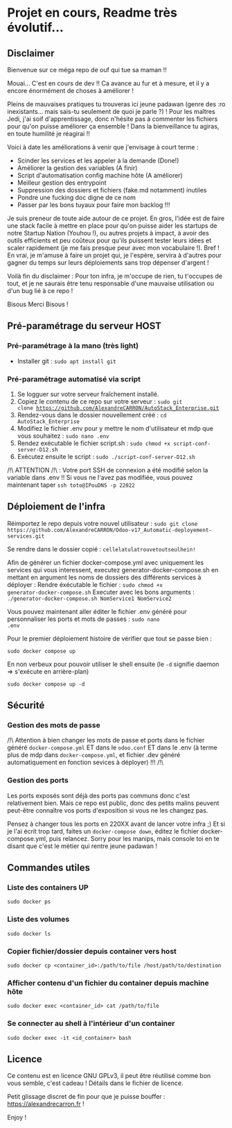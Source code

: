 # Projet en cours, Readme très évolutif...

## Disclaimer

Bienvenue sur ce méga repo de ouf qui tue sa maman !!

Mouai... C'est en cours de dev !! Ca avance au fur et à mesure, et il y a encore énormément de choses à améliorer !

Pleins de mauvaises pratiques tu trouveras ici jeune padawan (genre des :ro inexistants... mais sais-tu seulement de quoi je parle ?) ! Pour les maîtres Jedi, j'ai soif d'apprentissage, donc n'hésite pas à commenter les fichiers pour qu'on puisse améliorer ça ensemble ! Dans la bienveillance tu agiras, en toute humilité je réagirai !!

Voici à date les améliorations à venir que j'envisage à court terme : 
- Scinder les services et les appeler à la demande (Done!)
- Améliorer la gestion des variables (A finir)
- Script d'automatisation config machine hôte (A améliorer)
- Meilleur gestion des entrypoint
- Suppression des dossiers et fichiers (fake.md notamment) inutiles
- Pondre une fucking doc digne de ce nom
- Passer par les bons tuyaux pour faire mon backlog !!!

Je suis preneur de toute aide autour de ce projet. En gros, l'idée est de faire une stack facile à mettre en place pour qu'on puisse aider les startups de notre Startup Nation (Youhou !), ou autres projets à impact, à avoir des outils efficients et peu coûteux pour qu'ils puissent tester leurs idées et scaler rapidement (je me fais presque peur avec mon vocabulaire !). Bref ! En vrai, je m'amuse à faire un projet qui, je l'espère, servira à d'autres pour gagner du temps sur leurs déploiements sans trop dépenser d'argent !

Voilà fin du disclaimer : Pour ton infra, je m'occupe de rien, tu t'occupes de tout, et je ne saurais être tenu responsable d'une mauvaise utilisation ou d'un bug lié à ce repo !

Bisous Merci Bisous !

## Pré-paramétrage du serveur HOST

### Pré-paramétrage à la mano (très light)

- Installer git : `sudo apt install git`

### Pré-paramétrage automatisé via script

1. Se logguer sur votre serveur fraîchement installé.
2. Copiez le contenu de ce repo sur votre serveur : <code>sudo git clone https://github.com/AlexandreCARRON/AutoStack_Enterprise.git</code>
3. Rendez-vous dans le dossier nouvellement créé : <code>cd AutoStack_Enterprise</code>
4. Modifiez le fichier .env pour y mettre le nom d'utilisateur et mdp que vous souhaitez : <code>sudo nano .env</code>
5. Rendez exécutable le fichier script.sh : `sudo chmod +x script-conf-server-D12.sh`
6. Exécutez ensuite le script : `sudo ./script-conf-server-D12.sh`

  /!\ ATTENTION /!\ : Votre port SSH de connexion a été modifié selon la variable dans .env !! Si vous ne l'avez pas modifiée, vous pouvez maintenant taper <code>ssh toto@IPouDNS -p 22022</code>

## Déploiement de l'infra

Réimportez le repo depuis votre nouvel utilisateur : `sudo git clone https://github.com/AlexandreCARRON/Odoo-v17_Automatic-deployement-services.git`

Se rendre dans le dossier copié : `cellelatulatrouvetoutseulhein!`

Afin de générer un fichier docker-compose.yml avec uniquement les services qui vous interessent, executez generator-docker-compose.sh en mettant en argument les noms de dossiers des différents services à déployer : 
Rendre éxécutable le fichier : <code>sudo chmod +x generator-docker-compose.sh</code>
Executer avec les bons arguments : <code>./generator-docker-compose.sh NomService1 NomService2 </code>

Vous pouvez maintenant aller éditer le fichier .env généré pour personnaliser les ports et mots de passes : <code>sudo nano .env</code>

Pour le premier déploiement histoire de vérifier que tout se passe bien : 

`sudo docker compose up`

En non verbeux pour pouvoir utiliser le shell ensuite (le `-d` signifie daemon => s'exécute en arrière-plan)

`sudo docker compose up -d`

## Sécurité

### Gestion des mots de passe

/!\ Attention à bien changer les mots de passe et ports dans le fichier généré `docker-compose.yml` ET dans le `odoo.conf` ET dans le .env (à terme plus de mdp dans `docker-compose.yml`, et fichier .dev généré automatiquement en fonction sevices à déployer) !!! /!\

### Gestion des ports

Les ports exposés sont déjà des ports pas communs donc c'est relativement bien. 
Mais ce repo est public, donc des petits malins peuvent peut-être connaître vos ports d'exposition si vous ne les changez pas. 

Pensez à changer tous les ports en 220XX avant de lancer votre infra ;) Et si je l'ai écrit trop tard, faites un `docker-compose down`, éditez le fichier docker-compose.yml, puis relancez. Sorry pour les manips, mais console toi en te disant que c'est le métier qui rentre jeune padawan !

## Commandes utiles

### Liste des containers UP
`sudo docker ps`

### Liste des volumes
`sudo docker ls`

### Copier fichier/dossier depuis container vers host
`sudo docker cp <container_id>:/path/to/file /host/path/to/destination`

### Afficher contenu d'un fichier du container depuis machine hôte
`sudo docker exec <container_id> cat /path/to/file`

### Se connecter au shell à l'intérieur d'un container
`sudo docker exec -it <id_container> bash`

## Licence

Ce contenu est en licence GNU GPLv3, il peut être réutilisé comme bon vous semble, c'est cadeau ! Détails dans le fichier de licence.

Petit glissage discret de fin pour que je puisse bouffer :  https://alexandrecarron.fr ! 

Enjoy !
